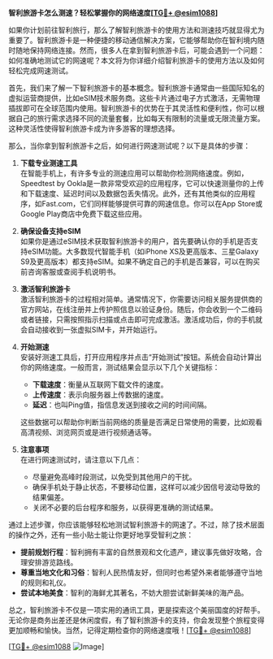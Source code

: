 **智利旅游卡怎么测速？轻松掌握你的网络速度[[TG💪+ @esim1088](https://t.me/s/esim1088)]**

如果你计划前往智利旅行，那么了解智利旅游卡的使用方法和测速技巧就显得尤为重要了。智利旅游卡是一种便捷的移动通信解决方案，它能够帮助你在智利境内随时随地保持网络连接。然而，很多人在拿到智利旅游卡后，可能会遇到一个问题：如何准确地测试它的网速呢？本文将为你详细介绍智利旅游卡的使用方法以及如何轻松完成网速测试。

首先，我们来了解一下智利旅游卡的基本概念。智利旅游卡通常由一些国际知名的虚拟运营商提供，比如eSIM技术服务商。这些卡片通过电子方式激活，无需物理插拔即可在全球范围内使用。智利旅游卡的优势在于其灵活性和便利性，你可以根据自己的旅行需求选择不同的流量套餐，比如每天有限制的流量或无限流量方案。这种灵活性使得智利旅游卡成为许多游客的理想选择。

那么，当你拿到智利旅游卡之后，如何进行网速测试呢？以下是具体的步骤：

1. **下载专业测速工具**  
   在智能手机上，有许多专业的测速应用可以帮助你检测网络速度。例如，Speedtest by Ookla是一款非常受欢迎的应用程序，它可以快速测量你的上传和下载速度、延迟时间以及数据包丢失情况。此外，还有其他类似的应用程序，如Fast.com，它们同样能够提供可靠的网速信息。你可以在App Store或Google Play商店中免费下载这些应用。

2. **确保设备支持eSIM**  
   如果你是通过eSIM技术获取智利旅游卡的用户，首先要确认你的手机是否支持eSIM功能。大多数现代智能手机（如iPhone XS及更高版本、三星Galaxy S9及更高版本）都支持eSIM。如果不确定自己的手机是否兼容，可以在购买前咨询客服或查阅手机说明书。

3. **激活智利旅游卡**  
   激活智利旅游卡的过程相对简单。通常情况下，你需要访问相关服务提供商的官方网站，在线注册并上传护照信息以验证身份。随后，你会收到一个二维码或者链接，只需按照指示扫描或点击即可完成激活。激活成功后，你的手机就会自动接收到一张虚拟SIM卡，并开始运行。

4. **开始测速**  
   安装好测速工具后，打开应用程序并点击“开始测试”按钮。系统会自动计算出你的网络速度。一般而言，测试结果会显示以下几个关键指标：
   - **下载速度**：衡量从互联网下载文件的速度。
   - **上传速度**：表示向服务器上传数据的速度。
   - **延迟**：也叫Ping值，指信息发送到接收之间的时间间隔。
   
   这些数据可以帮助你判断当前网络的质量是否满足日常使用的需要，比如观看高清视频、浏览网页或是进行视频通话等。

5. **注意事项**  
   在进行网速测试时，请注意以下几点：
   - 尽量避免高峰时段测试，以免受到其他用户的干扰。
   - 确保手机处于静止状态，不要移动位置，这样可以减少因信号波动导致的结果偏差。
   - 关闭不必要的后台程序和服务，以获得更准确的测试结果。

通过上述步骤，你应该能够轻松地测试智利旅游卡的网速了。不过，除了技术层面的操作之外，还有一些小贴士能让你更好地享受智利之旅：

- **提前规划行程**：智利拥有丰富的自然景观和文化遗产，建议事先做好攻略，合理安排游览路线。
- **尊重当地文化和习俗**：智利人民热情友好，但同时也希望外来者能够遵守当地的规则和礼仪。
- **尝试本地美食**：智利的海鲜尤其著名，不妨大胆尝试新鲜美味的海产品。

总之，智利旅游卡不仅是一项实用的通讯工具，更是探索这个美丽国度的好帮手。无论你是商务出差还是休闲度假，有了智利旅游卡的支持，你会发现整个旅程变得更加顺畅和愉快。当然，记得定期检查你的网络速度哦！[[TG💪+ @esim1088](https://t.me/s/esim1088)]

[[TG💪+ @esim1088](https://t.me/s/esim1088) ![Image](https://i.postimg.cc/4NQfJmqS/Snipaste-2025-05-13-00-14-12.png)]